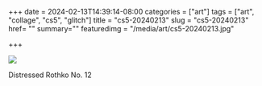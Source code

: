 +++
date = 2024-02-13T14:39:14-08:00
categories = ["art"]
tags = ["art", "collage", "cs5", "glitch"]
title = "cs5-20240213"
slug = "cs5-20240213"
href= ""
summary=""
featuredimg = "/media/art/cs5-20240213.jpg"

+++

<img src="/media/art/cs5-20240213.jpg" />

Distressed Rothko No. 12